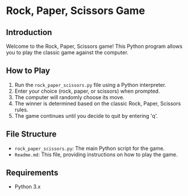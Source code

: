 # Rock, Paper, Scissors Game

## Introduction

Welcome to the Rock, Paper, Scissors game! This Python program allows you to play the classic game against the computer.

## How to Play

1. Run the `rock_paper_scissors.py` file using a Python interpreter.
2. Enter your choice (rock, paper, or scissors) when prompted.
3. The computer will randomly choose its move.
4. The winner is determined based on the classic Rock, Paper, Scissors rules.
5. The game continues until you decide to quit by entering 'q'.

## File Structure

- `rock_paper_scissors.py`: The main Python script for the game.
- `Readme.md`: This file, providing instructions on how to play the game.

## Requirements

- Python 3.x
